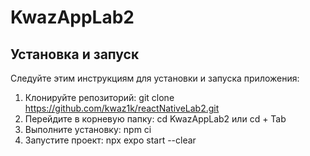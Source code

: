 # KwazAppLab2

## Установка и запуск

Следуйте этим инструкциям для установки и запуска приложения:

1. Клонируйте репозиторий:
    git clone https://github.com/kwaz1k/reactNativeLab2.git
2. Перейдите в корневую папку:
    cd KwazAppLab2 или cd + Tab
3. Выполните установку:
    npm ci
4. Запустите проект:
    npx expo start --clear
